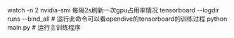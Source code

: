 watch -n 2 nvidia-smi  每隔2s刷新一次gpu占用率情况
tensorboard --logdir runs --bind_all  # 运行此命令可以看opendive的tensorboard的训练过程
python main.py  # 运行主训练程序